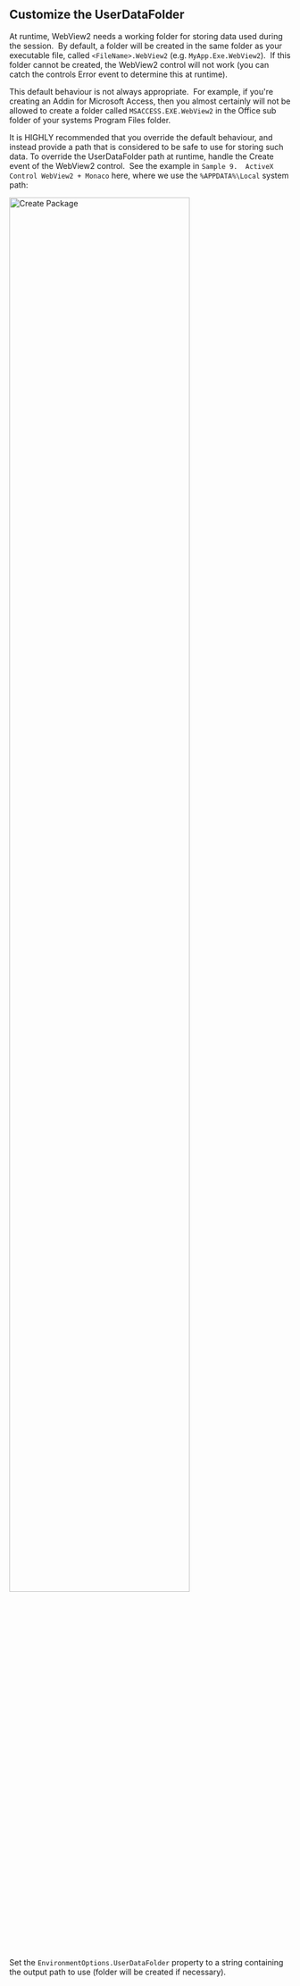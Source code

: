 ## Customize the UserDataFolder 

At runtime, WebView2 needs a working folder for storing data used during the session. &nbsp;By default, a folder will be created in the same folder as your executable file, called `<FileName>.WebView2` (e.g. `MyApp.Exe.WebView2`). &nbsp;If this folder cannot be created, the WebView2 control will not work (you can catch the controls Error event to determine this at runtime).

This default behaviour is not always appropriate. &nbsp;For example, if you're creating an Addin for Microsoft Access, then you almost certainly will not be allowed to create a folder called `MSACCESS.EXE.WebView2` in the Office sub folder of your systems Program Files folder.

It is HIGHLY recommended that you override the default behaviour, and instead provide a path that is considered to be safe to use for storing such data.  To override the UserDataFolder path at runtime, handle the Create event of the WebView2 control. &nbsp;See the example in `Sample 9.  ActiveX Control WebView2 + Monaco` here, where we use the `%APPDATA%\Local` system path:

<img src="https://twinbasic.com/images/wiki/tbWebView2CreateEvent.png" alt="Create Package" width="80%">
<br>
<br>

Set the `EnvironmentOptions.UserDataFolder` property to a string containing the output path to use (folder will be created if necessary).
